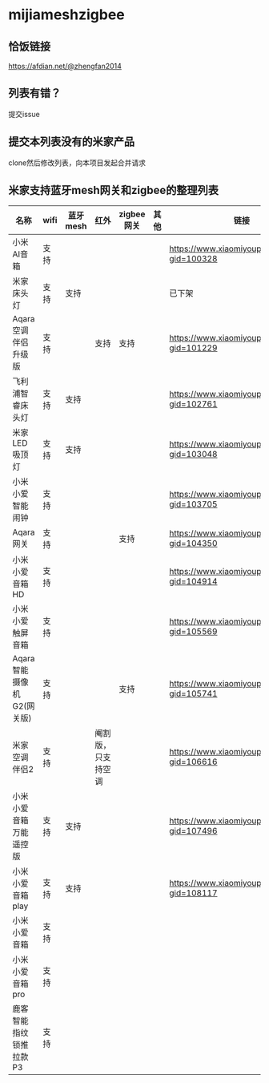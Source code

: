 # mijiameshzigbee
## 恰饭链接
https://afdian.net/@zhengfan2014
## 列表有错？
提交issue
## 提交本列表没有的米家产品
clone然后修改列表，向本项目发起合并请求

## 米家支持蓝牙mesh网关和zigbee的整理列表

名称 | wifi | 蓝牙mesh | 红外 | zigbee网关 | 其他 | 链接
----| ----- | -------- | ----| ---------- | ---- | ----
小米AI音箱 | 支持 | | | | | https://www.xiaomiyoupin.com/detail?gid=100328
米家床头灯 | 支持 | 支持 | | | |  已下架
Aqara空调伴侣升级版 | 支持 | | 支持 | 支持 | | https://www.xiaomiyoupin.com/detail?gid=101229
飞利浦智睿床头灯 | 支持 | 支持 | | | |  https://www.xiaomiyoupin.com/detail?gid=102761
米家LED吸顶灯 | 支持 | 支持 | | | | https://www.xiaomiyoupin.com/detail?gid=103048
小米小爱智能闹钟 | 支持 | | | | | https://www.xiaomiyoupin.com/detail?gid=103705
Aqara网关 | 支持 | | | 支持 | | https://www.xiaomiyoupin.com/detail?gid=104350
小米小爱音箱HD | 支持 | | | | | https://www.xiaomiyoupin.com/detail?gid=104914
小米小爱触屏音箱 | 支持 | | | | | https://www.xiaomiyoupin.com/detail?gid=105569
Aqara智能摄像机G2(网关版) | 支持 | | | 支持| | https://www.xiaomiyoupin.com/detail?gid=105741
米家空调伴侣2 | 支持 | | 阉割版，只支持空调 | | | https://www.xiaomiyoupin.com/detail?gid=106616
小米小爱音箱万能遥控版 | 支持 | 支持 | | | | https://www.xiaomiyoupin.com/detail?gid=107496
小米小爱音箱play | 支持 | 支持 | | | | https://www.xiaomiyoupin.com/detail?gid=108117
小米小爱音箱 | 支持
小米小爱音箱pro | 支持
鹿客智能指纹锁推拉款P3 | 支持